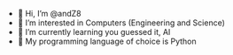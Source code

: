 - 👋 Hi, I’m @andZ8
- 👀 I’m interested in Computers (Engineering and Science)
- 🌱 I’m currently learning you guessed it, AI
- 📖 My programming language of choice is Python

<!---
andZ8/andZ8 is a ✨ special ✨ repository because its `README.md` (this file) appears on your GitHub profile.
You can click the Preview link to take a look at your changes.
--->
